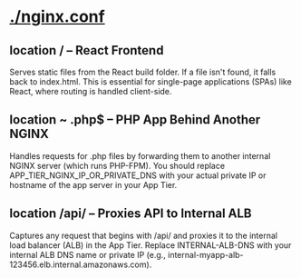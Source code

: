 # [./nginx.conf](./nginx.conf)
## location / – React Frontend
Serves static files from the React build folder. If a file isn't found, it falls back to index.html. This is essential for single-page applications (SPAs) like React, where routing is handled client-side.

## location ~ \.php$ – PHP App Behind Another NGINX
Handles requests for .php files by forwarding them to another internal NGINX server (which runs PHP-FPM).
You should replace APP_TIER_NGINX_IP_OR_PRIVATE_DNS with your actual private IP or hostname of the app server in your App Tier.

## location /api/ – Proxies API to Internal ALB
Captures any request that begins with /api/ and proxies it to the internal load balancer (ALB) in the App Tier.
Replace INTERNAL-ALB-DNS with your internal ALB DNS name or private IP (e.g., internal-myapp-alb-123456.elb.internal.amazonaws.com).
